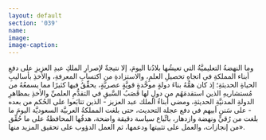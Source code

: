 ```yaml
---
layout: default
section: '039'
name:
image:
image-caption:
---
```


وما النهضةُ التعليميَّةُ التي تعيشُها بلادُنا اليومَ، إلا نتيجةٌ لإصرارِ الملكِ عبدِ العزيزِ على دفعِ أبناء المملكةِ في اتجاهِ تحصيلِ العلمِ، والاستزادةِ من اكتسابِ المعرفةِ، والأخذِ بأساليبِ الحياةِ الحديثةِ؛ إذ كان همُّهُ بناءَ دولةٍ موحَّدةٍ قويَّةٍ عصريَّةٍ، يحقِّقُ فيها كثيرًا مما يسمعُهُ من مُستشاريهِ الذين استقدمَهُم من دولٍ لها قَصَبُ السَّبقِ في التقدُّمِ العلميِّ والأخذِ بمظاهرِ الدولةِ المدنيَّةِ الحديثةِ، ومضى أبناءُ الملك عبد العزيز - الذين تتابَعوا على الحُكم من بعده - على سَنن أبيهم في دفع عجلة التحديث، حتى بلغت المملكةُ العربيَّة السعوديَّة اليومَ ما بلغت من رُقيٍّ ونهضة وازدهار، باتِّباع سياسة دقيقة واضحة، هدفُها المحافظةُ على ما حُقِّق من إنجازات، والعمل على تثبيتها ودعمها، ثم العمل الدؤوب على تحقيق المزيد منها».
